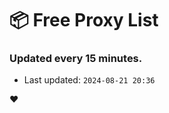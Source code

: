# :package: Free Proxy List
### Updated every 15 minutes.

- Last updated: `2024-08-21 20:36`

:heart:
